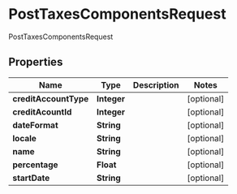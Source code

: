

# PostTaxesComponentsRequest

PostTaxesComponentsRequest

## Properties

| Name | Type | Description | Notes |
|------------ | ------------- | ------------- | -------------|
|**creditAccountType** | **Integer** |  |  [optional] |
|**creditAcountId** | **Integer** |  |  [optional] |
|**dateFormat** | **String** |  |  [optional] |
|**locale** | **String** |  |  [optional] |
|**name** | **String** |  |  [optional] |
|**percentage** | **Float** |  |  [optional] |
|**startDate** | **String** |  |  [optional] |



